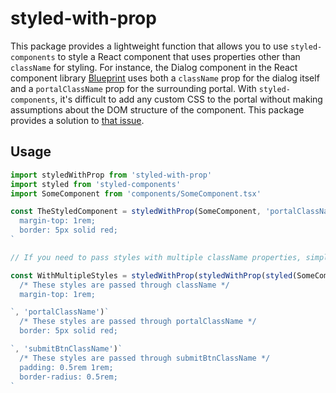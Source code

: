 # styled-with-prop

This package provides a lightweight function that allows you to use `styled-components` to style a
React component that uses properties other than `className` for styling. For instance, the Dialog
component in the React component library [Blueprint](https://github.com/palantir/blueprint) uses
both a `className` prop for the dialog itself and a `portalClassName` prop for the surrounding
portal. With `styled-components`, it's difficult to add any custom CSS to the portal without making
assumptions about the DOM structure of the component. This package provides a solution to [that
issue](https://github.com/styled-components/styled-components/issues/3179).

## Usage

```typescript
import styledWithProp from 'styled-with-prop'
import styled from 'styled-components'
import SomeComponent from 'components/SomeComponent.tsx'

const TheStyledComponent = styledWithProp(SomeComponent, 'portalClassName')`
  margin-top: 1rem;
  border: 5px solid red;
`

// If you need to pass styles with multiple className properties, simply chain the tag template functions:

const WithMultipleStyles = styledWithProp(styledWithProp(styled(SomeComponent)`
  /* These styles are passed through className */
  margin-top: 1rem;

`, 'portalClassName')`
  /* These styles are passed through portalClassName */
  border: 5px solid red;

`, 'submitBtnClassName')`
  /* These styles are passed through submitBtnClassName */
  padding: 0.5rem 1rem;
  border-radius: 0.5rem;
`
```
